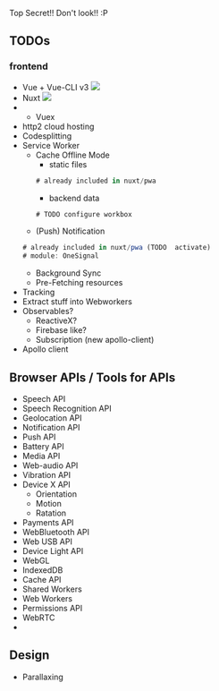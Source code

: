 Top Secret!! Don't look!! :P

## TODOs

### frontend
- Vue + Vue-CLI v3 ![](https://cdn4.iconfinder.com/data/icons/gnome-desktop-icons-png/PNG/32/Dialog-Apply-32.png)
- Nuxt ![](https://cdn4.iconfinder.com/data/icons/gnome-desktop-icons-png/PNG/32/Dialog-Apply-32.png)
-  - Vuex
- http2 cloud hosting
- Codesplitting
- Service Worker
   - Cache Offline Mode
      - static files
      ``` js
      # already included in nuxt/pwa
      ```
      - backend data
      ``` js
      # TODO configure workbox
      ```
   - (Push) Notification
   ``` js
   # already included in nuxt/pwa (TODO  activate)
   # module: OneSignal
   ```
   - Background Sync
   - Pre-Fetching resources
- Tracking
- Extract stuff into Webworkers
- Observables?
   - ReactiveX?
   - Firebase like?
   - Subscription (new apollo-client)
- Apollo client

## Browser APIs / Tools for APIs
- Speech API
- Speech Recognition API
- Geolocation API
- Notification API
- Push API
- Battery API
- Media API
- Web-audio API
- Vibration API
- Device X API
  - Orientation
  - Motion
  - Ratation
- Payments API
- WebBluetooth API
- Web USB API
- Device Light API
- WebGL
- IndexedDB
- Cache API
- Shared Workers
- Web Workers
- Permissions API
- WebRTC
-

## Design
- Parallaxing
